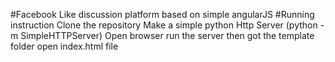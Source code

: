 #Facebook Like discussion platform based on simple angularJS
#Running instruction 
Clone the repository
Make a simple python Http Server (python -m SimpleHTTPServer)
Open browser run the server then got the template folder open index.html file



